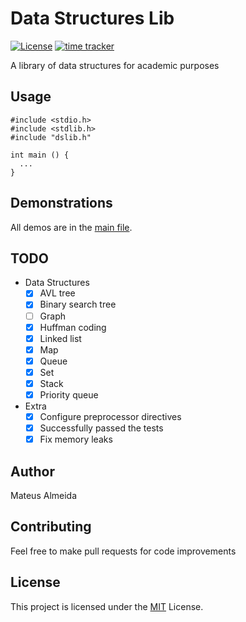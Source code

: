 # Data Structures Lib

[![License](https://img.shields.io/badge/license-MIT-blue)](./license) [![time tracker](https://wakatime.com/badge/github/imsouza/data-structures-lib.svg)](https://wakatime.com/badge/github/imsouza/data-structures-lib)

A library of data structures for academic purposes

## Usage

```
#include <stdio.h>
#include <stdlib.h>
#include "dslib.h"

int main () {
  ...
}
```

## Demonstrations

All demos are in the [main file](https://github.com/imsouza/data-structures-lib/blob/main/tests/main.c).

## TODO

- Data Structures
  - [x] AVL tree
  - [x] Binary search tree
  - [ ] Graph
  - [x] Huffman coding
  - [x] Linked list
  - [x] Map
  - [x] Queue
  - [x] Set
  - [x] Stack
  - [x] Priority queue

- Extra
  - [x] Configure preprocessor directives
  - [x] Successfully passed the tests
  - [x] Fix memory leaks

## Author

Mateus Almeida

## Contributing

Feel free to make pull requests for code improvements

## License

This project is licensed under the [MIT](https://github.com/imsouza/data-structures-lib/blob/main/LICENSE) License.
